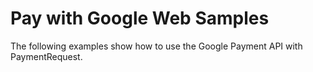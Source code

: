 # Pay with Google Web Samples

The following examples show how to use the Google Payment API with PaymentRequest.